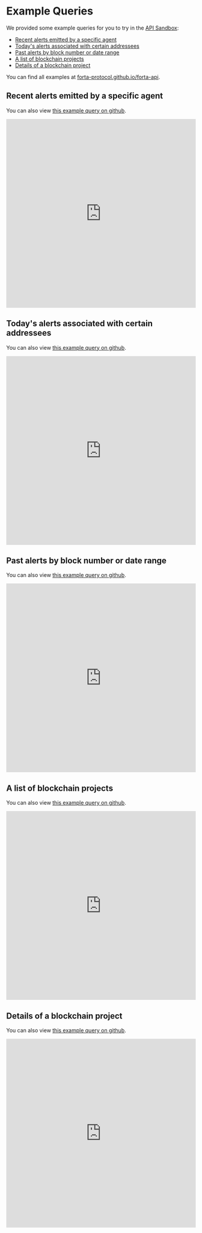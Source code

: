 # Example Queries

We provided some example queries for you to try in the [API Sandbox](https://studio.apollographql.com/sandbox?endpoint=https%3A%2F%2Fapi.forta.network%2Fgraphql):

* [Recent alerts emitted by a specific agent](#recent-alerts-emitted-by-a-specific-agent)
* [Today's alerts associated with certain addressees](#todays-alerts-associated-with-certain-addressees)
* [Past alerts by block number or date range](#past-alerts-by-block-number-or-date-range)
* [A list of blockchain projects](#a-list-of-blockchain-projects)
* [Details of a blockchain project](#details-of-a-blockchain-project)

You can find all examples at [forta-protocol.github.io/forta-api](https://forta-protocol.github.io/forta-api/).

## Recent alerts emitted by a specific agent

You can also view [this example query on github](https://forta-protocol.github.io/forta-api/example_queries/recent_alerts.html).
<iframe
  src="https://forta-protocol.github.io/forta-api/example_queries/recent_alerts.html"
  style="width:100%; height:500px;" frameborder="0"
></iframe>

## Today's alerts associated with certain addressees

You can also view [this example query on github](https://forta-protocol.github.io/forta-api/example_queries/todays_alerts.html).
<iframe
  src="https://forta-protocol.github.io/forta-api/example_queries/todays_alerts.html"
  style="width:100%; height:500px;" frameborder="0"
></iframe>

## Past alerts by block number or date range

You can also view [this example query on github](https://forta-protocol.github.io/forta-api/example_queries/past_alerts.html).
<iframe
  src="https://forta-protocol.github.io/forta-api/example_queries/past_alerts.html"
  style="width:100%; height:500px;" frameborder="0"
></iframe>

## A list of blockchain projects

You can also view [this example query on github](https://forta-protocol.github.io/forta-api/example_queries/blockchain_projects_list.html).
<iframe
  src="https://forta-protocol.github.io/forta-api/example_queries/blockchain_projects_list.html"
  style="width:100%; height:500px;" frameborder="0"
></iframe>

## Details of a blockchain project

You can also view [this example query on github](https://forta-protocol.github.io/forta-api/example_queries/blockchain_project.html).
<iframe
  src="https://forta-protocol.github.io/forta-api/example_queries/blockchain_project.html"
  style="width:100%; height:500px;" frameborder="0"
></iframe>

